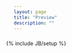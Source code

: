 ```yaml
---
layout: page
title: "Preview"
description: ""
---
```

{% include JB/setup %}
<!--

    Name:       3024
    Author:     Jan T. Sott (http://github.com/idleberg)

    3024 color scheme by Jan T. Sott (https://github.com/idleberg)
    Preview template by Chris Kempson (https://github.com/chriskempson)
    Built with a modified version of Base16 Builder by Chris Kempson (https://github.com/chriskempson)

-->
<html>
  <head>
    <meta http-equiv="content-type" content="text/html">
    <title>3024</title>
    <style type="text/css" media="screen">
      body { margin: 5% 20%; }
      .scheme, .author, pre, .block { font-family: "menlo", monospace; }
  	  .block { display: inline-block; font-size: 13px; font-weight: bold; padding: 15px; margin: 0 5px 10px 0; }
  	  pre {
  	    font-size: 14px;
  	    padding: 10px 20px;
  	  }
  	  
      .base00-background { background-color: #090300; }
      .base01-background { background-color: #3a3432; }
      .base02-background { background-color: #4a4543; }
      .base03-background { background-color: #5c5855; }
      .base04-background { background-color: #807d7c; }
      .base05-background { background-color: #a5a2a2; }
      .base06-background { background-color: #d6d5d4; }
      .base07-background { background-color: #f7f7f7; }
      .base08-background { background-color: #db2d20; }
      .base09-background { background-color: #e8bbd0; }
      .base0A-background { background-color: #fded02; }
      .base0B-background { background-color: #01a252; }
      .base0C-background { background-color: #b5e4f4; }
      .base0D-background { background-color: #01a0e4; }
      .base0E-background { background-color: #a16a94; }
      .base0F-background { background-color: #cdab53; }
      
      .base00 { color: #090300; }
      .base01 { color: #3a3432; }
      .base02 { color: #4a4543; }
      .base03 { color: #5c5855; }
      .base04 { color: #807d7c; }
      .base05 { color: #a5a2a2; }
      .base06 { color: #d6d5d4; }
      .base07 { color: #f7f7f7; }
      .base08 { color: #db2d20; }
      .base09 { color: #e8bbd0; }
      .base0A { color: #fded02; }
      .base0B { color: #01a252; }
      .base0C { color: #b5e4f4; }
      .base0D { color: #01a0e4; }
      .base0E { color: #a16a94; }
      .base0F { color: #cdab53; }
    </style>
  </head>
  <body>
    <h1 class="scheme">3024</h1>
    <p class="author">Jan T. Sott</p>
    <div>
      <div class="block base00-background base07">00</div>
      <div class="block base01-background base07">01</div>
      <div class="block base02-background base07">02</div>
      <div class="block base03-background base07">03</div>
      <div class="block base04-background base00">04</div>
      <div class="block base05-background base00">05</div>
      <div class="block base06-background base00">06</div>
      <div class="block base07-background base00">07</div>
      <br />
      <div class="block base08-background base07">08</div>
      <div class="block base09-background base07">09</div>
      <div class="block base0A-background base07">0A</div>
      <div class="block base0B-background base07">0B</div>
      <div class="block base0C-background base07">0C</div>
      <div class="block base0D-background base07">0D</div>
      <div class="block base0E-background base07">0E</div>
      <div class="block base0F-background base07">0F</div>
    </div>
    <div>
      <pre class="base00-background base05">
<span class="base0E">require</span> <span class="base0B">"gem"</span>

<span class="base08">string</span> = <span class="base0B">"base16"</span>
<span class="base08">symbol</span> = <span class="base0B">:base16</span>
<span class="base08">fixnum</span> = <span class="base09">0</span>
<span class="base08">float</span>  = <span class="base09">0.00</span>
<span class="base08">array</span>  = <span class="base0A">Array</span>.<span class="base0D">new</span>
<span class="base08">array</span>  = [<span class="base0B">'chris'</span>, <span class="base09">85</span>]
<span class="base08">hash</span>   = {<span class="base0B">"test"</span> => <span class="base0B">"test"</span>}
<span class="base08">regexp</span> = <span class="base0C">/[abc]/</span>

<span class="base03"># This is a comment</span>
<span class="base0E">class</span> <span class="base0A">Person</span>
  
  <span class="base0D">attr_accessor</span> <span class="base0B">:name</span>
  
  <span class="base0E">def</span> <span class="base0D">initialize</span>(<span class="base08">attributes</span> = {})
    <span class="base08">@name</span> = <span class="base08">attributes</span>[<span class="base0B">:name</span>]
  <span class="base0E">end</span>
  
  <span class="base0E">def</span> <span class="base0E">self</span>.<span class="base0D">greet</span>
    <span class="base02-background"><span class="base0B">"hello"</span></span>
  <span class="base0E">end</span>
<span class="base0E">end</span>

<span class="base08">person1</span> = <span class="base0A">Person</span>.<span class="base0D">new</span>(<span class="base0B">:name</span> => <span class="base0B">"Chris"</span>)
<span class="base0D">print</span> <span class="base0A">Person</span>::<span class="base0D">greet</span>, <span class="base0B">" "</span>, <span class="base08">person1</span>.<span class="base0D">name</span>, <span class="base0B">"<span class="base09">\n</span>"</span>
<span class="base0D">puts</span> <span class="base0B">"another </span><span class="base0F">#{</span><span class="base0A">Person</span>::<span class="base0D">greet</span><span class="base0F">}</span> <span class="base0F">#{</span><span class="base08">person1</span>.<span class="base0D">name</span><span class="base0F">}</span><span class="base0B">"</span>
      </pre>
      
      <pre class="base07-background base02">
<span class="base0E">require</span> <span class="base0B">"rubygems"</span>

<span class="base08">string</span> = <span class="base0B">"tomorrow"</span>
<span class="base08">symbol</span> = <span class="base0B">:tomorrow</span>
<span class="base08">fixnum</span> = <span class="base09">0</span>
<span class="base08">float</span>  = <span class="base09">0.00</span>
<span class="base08">array</span>  = <span class="base0A">Array</span>.<span class="base0D">new</span>
<span class="base08">array</span>  = [<span class="base0B">'chris'</span>, <span class="base09">85</span>]
<span class="base08">hash</span>   = {<span class="base0B">"test"</span> => <span class="base0B">"test"</span>}
<span class="base08">regexp</span> = <span class="base0C">/[abc]/</span>

<span class="base03"># This is a comment</span>
<span class="base0E">class</span> <span class="base0A">Person</span>

  <span class="base0D">attr_accessor</span> <span class="base0B">:name</span>

  <span class="base0E">def</span> <span class="base0D">initialize</span>(<span class="base08">attributes</span> = {})
    <span class="base08">@name</span> = <span class="base08">attributes</span>[<span class="base0B">:name</span>]
  <span class="base0E">end</span>

  <span class="base0E">def</span> <span class="base0E">self</span>.<span class="base0D">greet</span>
    <span class="base06-background"><span class="base0B">"hello"</span></span>
  <span class="base0E">end</span>
<span class="base0E">end</span>

<span class="base08">person1</span> = <span class="base0A">Person</span>.<span class="base0D">new</span>(<span class="base0B">:name</span> => <span class="base0B">"Chris"</span>)
<span class="base0D">print</span> <span class="base0A">Person</span>::<span class="base0D">greet</span>, <span class="base0B">" "</span>, <span class="base08">person1</span>.<span class="base0D">name</span>, <span class="base0B">"<span class="base09">\n</span>"</span>
<span class="base0D">puts</span> <span class="base0B">"another </span><span class="base0F">#{</span><span class="base0A">Person</span>::<span class="base0D">greet</span><span class="base0F">}</span> <span class="base0F">#{</span><span class="base08">person1</span>.<span class="base0D">name</span><span class="base0F">}</span><span class="base0B">"</span>
      </pre>
    </div>
  </body>
</html>